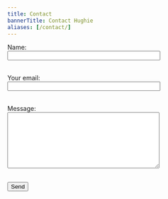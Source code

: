 ```yaml
---
title: Contact
bannerTitle: Contact Hughie
aliases: [/contact/]
---
```


<html>
<form class="email-form" action="https://getform.io/f/8eabcdee-a5aa-48e3-b5c6-15a0caf2c781" method="POST">
<p>
<label for="name">Name:</label><br />
<input type="text" name="name" size="40" required><br /><br />
</p>

<p>
<label for="email">Your email:</label><br />
<input type="email" name="email" size="40" required><br /><br />
</p>

<p>
<label for="message">Message:</label><br />
<textarea name="message" rows="8" cols="40" required></textarea><br /><br />
</p>

<p>
<button type="submit">Send</button>
</p>
</form>
</html>
